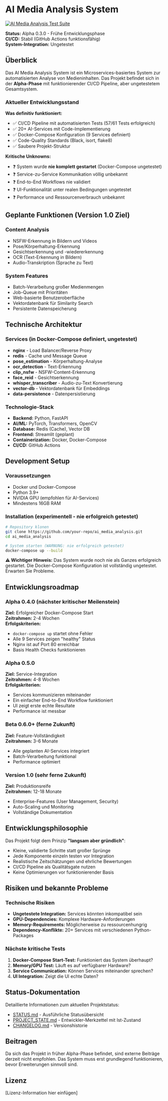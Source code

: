 # AI Media Analysis System

[![AI Media Analysis Test Suite](https://github.com/Paddel87/ai_media_analysis/actions/workflows/tests.yml/badge.svg)](https://github.com/Paddel87/ai_media_analysis/actions/workflows/tests.yml)

**Status:** Alpha 0.3.0 - Frühe Entwicklungsphase  
**CI/CD:** Stabil (GitHub Actions funktionsfähig)  
**System-Integration:** Ungetestet  

## Überblick

Das AI Media Analysis System ist ein Microservices-basiertes System zur automatisierten Analyse von Medieninhalten. Das Projekt befindet sich in der **Alpha-Phase** mit funktionierender CI/CD Pipeline, aber ungetestetem Gesamtsystem.

### Aktueller Entwicklungsstand

**Was definitiv funktioniert:**
- ✅ CI/CD Pipeline mit automatisierten Tests (57/61 Tests erfolgreich)
- ✅ 20+ AI-Services mit Code-Implementierung
- ✅ Docker-Compose Konfiguration (9 Services definiert)
- ✅ Code-Quality Standards (Black, isort, flake8)
- ✅ Saubere Projekt-Struktur

**Kritische Unknowns:**
- ❓ System wurde **nie komplett gestartet** (Docker-Compose ungetestet)
- ❓ Service-zu-Service Kommunikation völlig unbekannt
- ❓ End-to-End Workflows nie validiert
- ❓ UI-Funktionalität unter realen Bedingungen ungetestet
- ❓ Performance und Ressourcenverbrauch unbekannt

## Geplante Funktionen (Version 1.0 Ziel)

### Content Analysis
- NSFW-Erkennung in Bildern und Videos
- Pose/Körperhaltung-Erkennung
- Gesichtserkennung und -wiedererkennung
- OCR (Text-Erkennung in Bildern)
- Audio-Transkription (Sprache zu Text)

### System Features
- Batch-Verarbeitung großer Medienmengen
- Job-Queue mit Prioritäten
- Web-basierte Benutzeroberfläche
- Vektordatenbank für Similarity Search
- Persistente Datenspeicherung

## Technische Architektur

### Services (in Docker-Compose definiert, ungetestet)
- **nginx** - Load Balancer/Reverse Proxy
- **redis** - Cache und Message Queue
- **pose_estimation** - Körperhaltung-Analyse
- **ocr_detection** - Text-Erkennung
- **clip_nsfw** - NSFW-Content-Erkennung
- **face_reid** - Gesichtserkennung
- **whisper_transcriber** - Audio-zu-Text Konvertierung
- **vector-db** - Vektordatenbank für Embeddings
- **data-persistence** - Datenpersistierung

### Technologie-Stack
- **Backend:** Python, FastAPI
- **AI/ML:** PyTorch, Transformers, OpenCV
- **Database:** Redis (Cache), Vector DB
- **Frontend:** Streamlit (geplant)
- **Containerization:** Docker, Docker-Compose
- **CI/CD:** GitHub Actions

## Development Setup

### Voraussetzungen
- Docker und Docker-Compose
- Python 3.9+
- NVIDIA GPU (empfohlen für AI-Services)
- Mindestens 16GB RAM

### Installation (experimentell - nie erfolgreich getestet)
```bash
# Repository klonen
git clone https://github.com/your-repo/ai_media_analysis.git
cd ai_media_analysis

# System starten (WARNUNG: nie erfolgreich getestet)
docker-compose up --build
```

**⚠️ Wichtiger Hinweis:** Das System wurde noch nie als Ganzes erfolgreich gestartet. Die Docker-Compose Konfiguration ist vollständig ungetestet. Erwarten Sie Probleme.

## Entwicklungsroadmap

### Alpha 0.4.0 (nächster kritischer Meilenstein)
**Ziel:** Erfolgreicher Docker-Compose Start  
**Zeitrahmen:** 2-4 Wochen  
**Erfolgskriterien:**
- `docker-compose up` startet ohne Fehler
- Alle 9 Services zeigen "healthy" Status
- Nginx ist auf Port 80 erreichbar
- Basis Health Checks funktionieren

### Alpha 0.5.0 
**Ziel:** Service-Integration  
**Zeitrahmen:** 4-8 Wochen  
**Erfolgskriterien:**
- Services kommunizieren miteinander
- Ein einfacher End-to-End Workflow funktioniert
- UI zeigt erste echte Resultate
- Performance ist messbar

### Beta 0.6.0+ (ferne Zukunft)
**Ziel:** Feature-Vollständigkeit  
**Zeitrahmen:** 3-6 Monate  
- Alle geplanten AI-Services integriert
- Batch-Verarbeitung funktional
- Performance optimiert

### Version 1.0 (sehr ferne Zukunft)
**Ziel:** Produktionsreife  
**Zeitrahmen:** 12-18 Monate  
- Enterprise-Features (User Management, Security)
- Auto-Scaling und Monitoring
- Vollständige Dokumentation

## Entwicklungsphilosophie

Das Projekt folgt dem Prinzip **"langsam aber gründlich"**:
- Kleine, validierte Schritte statt großer Sprünge
- Jede Komponente einzeln testen vor Integration  
- Realistische Zeitschätzungen und ehrliche Bewertungen
- CI/CD Pipeline als Qualitätsgate nutzen
- Keine Optimierungen vor funktionierender Basis

## Risiken und bekannte Probleme

### Technische Risiken
- **Ungetestete Integration:** Services könnten inkompatibel sein
- **GPU-Dependencies:** Komplexe Hardware-Anforderungen
- **Memory-Requirements:** Möglicherweise zu ressourcenhungrig
- **Dependency-Konflikte:** 20+ Services mit verschiedenen Python-Packages

### Nächste kritische Tests
1. **Docker-Compose Start-Test:** Funktioniert das System überhaupt?
2. **Memory/GPU Test:** Läuft es auf verfügbarer Hardware?
3. **Service Communication:** Können Services miteinander sprechen?
4. **UI Integration:** Zeigt die UI echte Daten?

## Status-Dokumentation

Detaillierte Informationen zum aktuellen Projektstatus:
- [STATUS.md](STATUS.md) - Ausführliche Statusübersicht  
- [PROJECT_STATE.md](PROJECT_STATE.md) - Entwickler-Merkzettel mit Ist-Zustand
- [CHANGELOG.md](CHANGELOG.md) - Versionshistorie

## Beitragen

Da sich das Projekt in früher Alpha-Phase befindet, sind externe Beiträge derzeit nicht empfohlen. Das System muss erst grundlegend funktionieren, bevor Erweiterungen sinnvoll sind.

## Lizenz

[Lizenz-Information hier einfügen]